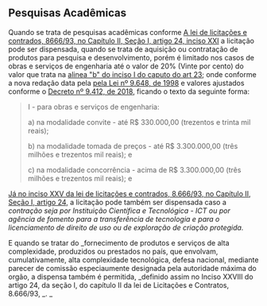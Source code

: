 ## Pesquisas Acadêmicas

Quando se trata de pesquisas acadêmicas conforme [A lei de licitações e contrados, 8666/93, no Capítulo II, Seção I, artigo 24, inciso XXI](/lei-de-licitacoes-e-contratos-capitulo-ii-secao-i.md#lei-licitacoes-contratos-capitulo-ii-secao-1-art24-inc-xxi-lei13243-2016) a licitação pode ser dispensada, quando se trata de aquisição ou contratação de produtos para pesquisa e desenvolvimento, porém é limitado nos casos de obras e serviços de engenharia até o valor de 20% \(Vinte por cento\) do valor que trata na [alinea "b" do inciso I do caputo do art 23](//lei-de-licitacoes-e-contratos-capitulo-ii-secao-i.md#lei-licitacoes-contratos-capitulo-ii-secao-1-art23); onde conforme a nova redação data  pela [pela Lei nº 9.648, de 1998](#) e valores ajustados conforme o [Decreto nº 9.412, de 2018](#), ficando o texto da seguinte forma:

> I - para obras e serviços de engenharia:
>
> a\) na modalidade convite - até R$ 330.000,00 \(trezentos e trinta mil reais\);
>
> b\) na modalidade tomada de preços - até R$ 3.300.000,00 \(três milhões e trezentos mil reais\); e
>
> c\) na modalidade concorrência - acima de R$ 3.300.000,00 \(três milhões e trezentos mil reais\); e

[Já no inciso XXV da lei de licitações e contrados, 8.666/93, no Capítulo II, Seção I, artigo 24,](/lei-de-licitacoes-e-contratos-capitulo-ii-secao-i.md#lei-licitacoes-contratos-capitulo-ii-secao-1-art24-inc-xxv) a licitação pode também ser dispensada caso a _contração seja por Instituição Científica e Tecnológica - ICT ou por agência de fomento para a transferência de tecnologia e para o licenciamento de direito de uso ou de exploração de criação protegida._

E quando se tratar do _fornecimento de produtos e serviços de alta complexidade, produzidos ou prestados no país, que envolvam,  cumulativamente, alta complexidade tecnológica, defesa nacional, mediante parecer de comissão especiaumente designada pela autoridade máxima do orgão, a dispensa também é permitida, _definido assim no Inciso XXVIII do artigo 24, da seção I, do capítulo II da lei de Licitações e Contratos, 8.666/93, _. _

